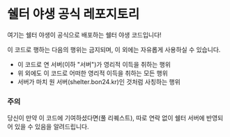 # 쉘터 야생 공식 레포지토리

여기는 쉘터 야생이 공식으로 배포하는 쉘터 야생 코드입니다!

이 코드로 행하는 다음의 행위는 금지되며, 이 외에는 자유롭게 사용하실 수 있습니다.

-  이 코드로 연 서버(이하 "서버")가 영리적 이득을 취하는 행위
-  위 외에도 이 코드로 어떠한 영리적 이득을 취하는 모든 행위
- 서버가 마치 원 서버(shelter.bon24.kr)인 것처럼 사칭하는 행위

### 주의

당신이 만약 이 코드에 기여하셨다면(풀 리퀘스트), 따로 연락 없이 쉘터 서버에 반영되어 있을 수 있음을 알려드립니다.
